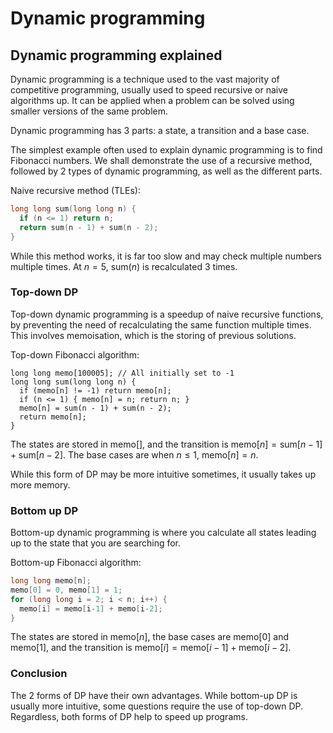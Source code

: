 # Dynamic programming

## Dynamic programming explained

Dynamic programming is a technique used to the vast majority of competitive programming,
usually used to speed recursive or naive algorithms up.
It can be applied when a problem can be solved using smaller versions of the same problem.

Dynamic programming has 3 parts: a state, a transition and a base case.

The simplest example often used to explain dynamic programming is to find Fibonacci numbers.
We shall demonstrate the use of a recursive method, followed by 2 types of dynamic programming, as well as the different parts.

Naive recursive method (TLEs):

```cpp
long long sum(long long n) {
  if (n <= 1) return n;
  return sum(n - 1) + sum(n - 2);
}
```

While this method works, it is far too slow and may check multiple numbers multiple times.
At $n = 5$, $\text{sum}(n)$ is recalculated 3 times.

### Top-down DP

Top-down dynamic programming is a speedup of naive recursive functions, by preventing the need of recalculating the same function multiple times.
This involves memoisation, which is the storing of previous solutions.

Top-down Fibonacci algorithm:

```cpp{1,3,5}
long long memo[100005]; // All initially set to -1
long long sum(long long n) {
  if (memo[n] != -1) return memo[n];
  if (n <= 1) { memo[n] = n; return n; }
  memo[n] = sum(n - 1) + sum(n - 2);
  return memo[n];
}
```

The states are stored in $\text{memo}[]$, and the transition is $\text{memo}[n] = \text{sum}[n - 1] + \text{sum}[n - 2]$. The base cases are when $n \leq 1$, $\text{memo}[n] = n$.

While this form of DP may be more intuitive sometimes, it usually takes up more memory.

### Bottom up DP

Bottom-up dynamic programming is where you calculate all states leading up to the state that you are searching for.

Bottom-up Fibonacci algorithm:

```cpp
long long memo[n];
memo[0] = 0, memo[1] = 1;
for (long long i = 2; i < n; i++) {
  memo[i] = memo[i-1] + memo[i-2];
}
```

The states are stored in $\text{memo}[n]$, the base cases are $\text{memo}[0]$ and $\text{memo}[1]$, and the transition is $\text{memo}[i] = \text{memo}[i - 1] + \text{memo}[i - 2]$.

### Conclusion

The 2 forms of DP have their own advantages.
While bottom-up DP is usually more intuitive, some questions require the use of top-down DP.
Regardless, both forms of DP help to speed up programs.

